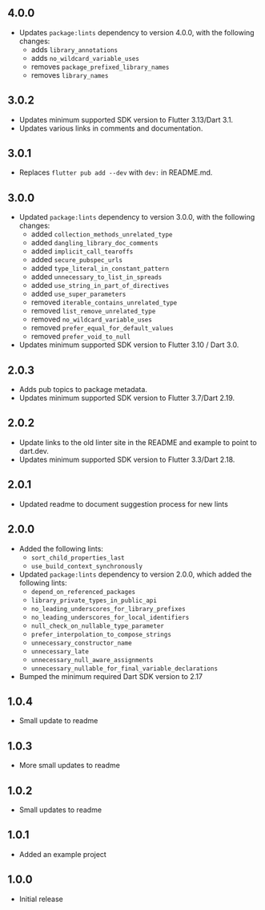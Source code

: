 ## 4.0.0

* Updates `package:lints` dependency to version 4.0.0, with the following changes:
    * adds `library_annotations`
    * adds `no_wildcard_variable_uses`
    * removes `package_prefixed_library_names`
    * removes `library_names`

## 3.0.2

* Updates minimum supported SDK version to Flutter 3.13/Dart 3.1.
* Updates various links in comments and documentation.

## 3.0.1

* Replaces `flutter pub add --dev` with `dev:` in README.md.

## 3.0.0

* Updated `package:lints` dependency to version 3.0.0, with the following changes:
    * added `collection_methods_unrelated_type`
    * added `dangling_library_doc_comments`
    * added `implicit_call_tearoffs`
    * added `secure_pubspec_urls`
    * added `type_literal_in_constant_pattern`
    * added `unnecessary_to_list_in_spreads`
    * added `use_string_in_part_of_directives`
    * added `use_super_parameters`
    * removed `iterable_contains_unrelated_type`
    * removed `list_remove_unrelated_type`
    * removed `no_wildcard_variable_uses`
    * removed `prefer_equal_for_default_values`
    * removed `prefer_void_to_null`
* Updates minimum supported SDK version to Flutter 3.10 / Dart 3.0.

## 2.0.3

* Adds pub topics to package metadata.
* Updates minimum supported SDK version to Flutter 3.7/Dart 2.19.

## 2.0.2

* Update links to the old linter site in the README and example to point to dart.dev.
* Updates minimum supported SDK version to Flutter 3.3/Dart 2.18.

## 2.0.1

* Updated readme to document suggestion process for new lints

## 2.0.0

* Added the following lints:
    * `sort_child_properties_last`
    * `use_build_context_synchronously`
* Updated `package:lints` dependency to version 2.0.0, which added the following lints:
    * `depend_on_referenced_packages`
    * `library_private_types_in_public_api`
    * `no_leading_underscores_for_library_prefixes`
    * `no_leading_underscores_for_local_identifiers`
    * `null_check_on_nullable_type_parameter`
    * `prefer_interpolation_to_compose_strings`
    * `unnecessary_constructor_name`
    * `unnecessary_late`
    * `unnecessary_null_aware_assignments`
    * `unnecessary_nullable_for_final_variable_declarations`
* Bumped the minimum required Dart SDK version to 2.17

## 1.0.4

* Small update to readme

## 1.0.3

* More small updates to readme

## 1.0.2

* Small updates to readme

## 1.0.1

* Added an example project

## 1.0.0

* Initial release

